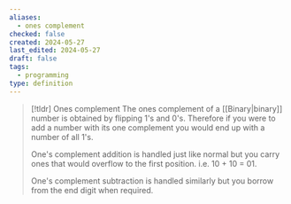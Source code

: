 ```yaml
---
aliases:
  - ones complement
checked: false
created: 2024-05-27
last_edited: 2024-05-27
draft: false
tags:
  - programming
type: definition
---
```

>[!tldr] Ones complement
>The ones complement of a [[Binary|binary]] number is obtained by flipping 1's and 0's. Therefore if you were to add a number with its one complement you would end up with a number of all 1's. 
>
>One's complement addition is handled just like normal but you carry ones that would overflow to the first position. i.e. 10 + 10 = 01.
>
>One's complement subtraction is handled similarly but you borrow from the end digit when required.

